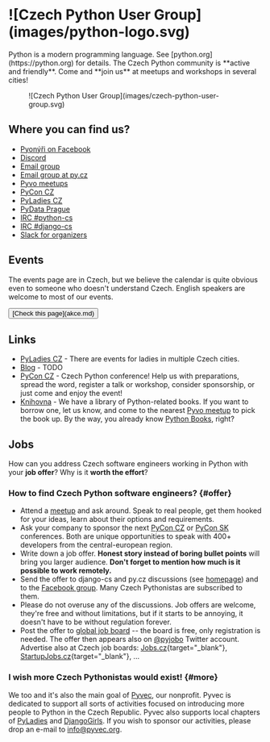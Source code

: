<h1 class="logo" markdown="1">
    ![Czech Python User Group](images/python-logo.svg)
</h1>

<div class="lead" markdown="1">
Python is a modern programming language. See [python.org](https://python.org) for details.
The Czech Python community is **active and friendly**.
Come and **join us** at meetups and workshops in several cities!
</div>

<figure class="md" markdown="1">
![Czech Python User Group](images/czech-python-user-group.svg)
</figure>

## Where you can find us?

-   [Pyonýři on Facebook](https://www.facebook.com/groups/pyonieri/)
-   [Discord](https://discord.gg/yUbgArVAyF)
-   [Email group](https://groups.google.com/group/django-cs/)
-   [Email group at py.cz](http://www.py.cz/mailman/listinfo/python)
-   [Pyvo meetups](https://twitter.com/naPyvo)
-   [PyCon CZ](https://twitter.com/PyConCZ)
-   [PyLadies CZ](https://twitter.com/PyLadiesCZ)
-   [PyData Prague](https://twitter.com/PyDataPrague)
-   [IRC #python-cs](irc://irc.freenode.net/python-cs)
-   [IRC #django-cs](irc://irc.freenode.net/django-cs)
-   [Slack for organizers](http://pyvec.slack.com/)

## Events

The events page are in Czech, but we believe the calendar is quite obvious even to someone who doesn't understand Czech.
English speakers are welcome to most of our events.

<button markdown="1">
[Check this page](akce.md)
</button>

## Links

-   [PyLadies CZ](https://pyladies.cz/) - There are events for ladies in multiple Czech cities.
-   [Blog](http://blog.python.cz/) - TODO
-   [PyCon CZ](http://cz.pycon.org/) - Czech Python conference! Help us with preparations, spread the word, register a talk or workshop, consider sponsorship, or just come and enjoy the event!
-   [Knihovna](https://books.pyvo.cz/) - We have a library of Python-related books. If you want to borrow one, let us know, and come to the nearest [Pyvo meetup](#meetups) to pick the book up. By the way, you already know [Python Books](http://pythonbooks.revolunet.com/), right?

## Jobs

How can you address Czech software engineers working in Python with your
**job offer**? Why is it **worth the effort**?

### How to find Czech Python software engineers? {#offer}

-   Attend a [meetup](/en/#meetups) and ask around. Speak to real
    people, get them hooked for your ideas, learn about their options
    and requirements.
-   Ask your company to sponsor the next [PyCon
    CZ](http://cz.pycon.org/) or [PyCon SK](http://pycon.sk/)
    conferences. Both are unique opportunities to speak with 400+
    developers from the central-european region.
-   Write down a job offer. **Honest story instead of boring bullet
    points** will bring you larger audience. **Don\'t forget to mention
    how much is it possible to work remotely.**
-   Send the offer to django-cs and py.cz discussions (see
    [homepage](/en/#communication)) and to the [Facebook
    group](https://www.facebook.com/groups/pyonieri/). Many Czech
    Pythonistas are subscribed to them.
-   Please do not overuse any of the discussions. Job offers are
    welcome, they\'re free and without limitations, but if it starts to
    be annoying, it doesn\'t have to be without regulation forever.
-   Post the offer to [global job
    board](https://www.python.org/community/jobs/howto/) -- the board is
    free, only registration is needed. The offer then appears also on
    [@pyjobo](https://twitter.com/pyjobo) Twitter account. Advertise
    also at Czech job boards:
    [Jobs.cz](http://www.jobs.cz/prace/?q%5B%5D=python){target="_blank"},
    [StartupJobs.cz](https://www.startupjobs.cz/nabidky/15/python-programmer){target="_blank"},
    ...

### I wish more Czech Pythonistas would exist! {#more}

We too and it's also the main goal of [Pyvec](http://pyvec.org/), our
nonprofit. Pyvec is dedicated to support all sorts of activities focused
on introducing more people to Python in the Czech Republic. Pyvec also
supports local chapters of [PyLadies](http://pyladies.cz) and
[DjangoGirls](http://djangogirls.org). If you wish to sponsor our
activities, please drop an e-mail to <info@pyvec.org>.
